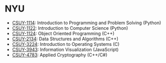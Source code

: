 # NYU

- [CSUY-1114](/csuy-1114): Introduction to Programming and Problem Solving (Python)
- [CSUY-1122](/csuy-1122): Introduction to Computer Science (Python)
- [CSUY-1124](/csuy-2134): Object Oriented Programming (C++)
- [CSUY-2134](/csuy-2134): Data Structures and Algorithms (C++)
- [CSUY-3224](/csuy-3224): Introduction to Operating Systems (C)
- [CSUY-3943](/csuy-3943): Information Visualization (JavaScript)
- [CSUY-4783](/csuy-4783): Applied Cryptography (C++/C#)
